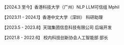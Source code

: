【2024.3 至今】香港科技大学（广州）NLP LLM可信组 Mphil

【2023.11 - 2024.1】香港中文大学（深圳） 科研助理

【2023.5 - 2023.8】天瑞集团信息科技有限公司 后端开发

【2021.8 - 2022.6】 校内科技创新协会人工智能部 部长
